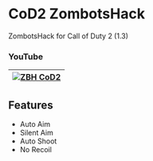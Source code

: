 # CoD2 ZombotsHack
ZombotsHack for Call of Duty 2 (1.3)
### YouTube
| [![ZBH CoD2](https://img.youtube.com/vi/GVxnzmOZX60/0.jpg)](https://www.youtube.com/watch?v=GVxnzmOZX60) |
| :--- |

Features
---
* Auto Aim
* Silent Aim
* Auto Shoot
* No Recoil